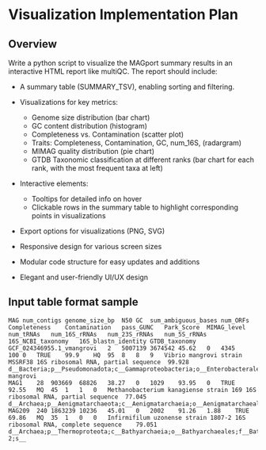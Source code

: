 # Visualization Implementation Plan

## Overview
Write a python script to visualize the MAGport summary results in an interactive HTML report like multiQC. The report should include:
- A summary table (SUMMARY_TSV), enabling sorting and filtering.
- Visualizations for key metrics:
  - Genome size distribution (bar chart)
  - GC content distribution (histogram)
  - Completeness vs. Contamination (scatter plot)
  - Traits: Completeness, Contamination, GC, num_16S, (radargram)
  - MIMAG quality distribution (pie chart)
  - GTDB Taxonomic classification at different ranks (bar chart for each rank, with the most frequent taxa at left)

- Interactive elements:
  - Tooltips for detailed info on hover
  - Clickable rows in the summary table to highlight corresponding points in visualizations
- Export options for visualizations (PNG, SVG)
- Responsive design for various screen sizes
- Modular code structure for easy updates and additions
- Elegant and user-friendly UI/UX design

## Input table format sample
```tsv
MAG	num_contigs	genome_size_bp	N50	GC	sum_ambiguous_bases	num_ORFs	Completeness	Contamination	pass_GUNC	Park_Score	MIMAG_level	num_tRNAs	num_16S_rRNAs	num_23S_rRNAs	num_5S_rRNAs	16S_NCBI_taxonomy	16S_blastn_identity	GTDB_taxonomy
GCF_024346955.1_vmangrovi	2	5007139	3674542	45.62	0	4345	100	0	TRUE	99.9	HQ	95	8	8	9	Vibrio mangrovi strain MSSRF38 16S ribosomal RNA, partial sequence	99.928	d__Bacteria;p__Pseudomonadota;c__Gammaproteobacteria;o__Enterobacterales;f__Vibrionaceae;g__Vibrio;s__Vibrio mangrovi
MAG1	28	903669	68826	38.27	0	1029	93.95	0	TRUE	92.55	MQ	45	1	1	0	Methanobacterium kanagiense strain 169 16S ribosomal RNA, partial sequence	77.045	d__Archaea;p__Aenigmatarchaeota;c__Aenigmatarchaeia;o__Aenigmatarchaeales;f__Aenigmatarchaeaceae;g__;s__
MAG209	240	1863239	10236	45.01	0	2002	91.26	1.88	TRUE	69.86	MQ	35	1	0	0	Infirmifilum uzonense strain 1807-2 16S ribosomal RNA, complete sequence	79.051	d__Archaea;p__Thermoproteota;c__Bathyarchaeia;o__Bathyarchaeales;f__Bathycorpusculaceae;g__A05DMB-2;s__
```
